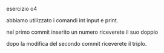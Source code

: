 esercizio o4

abbiamo utilizzato i comandi int input e print.

nel primo commit inserito un numero riceverete il suo doppio

dopo la modifica del secondo commit riceverete il triplo.
